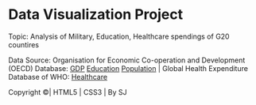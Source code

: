 # Data Visualization Project 

Topic: Analysis of Military, Education, Healthcare spendings of G20 countires 

Data Source: Organisation for Economic Co-operation and Development (OECD) Database: <a href="https://data.oecd.org/gdp/gross-domestic-product-gdp.htm">GDP</a>  <a href="https://nces.ed.gov/programs/digest/d17/tables/dt17_605.20.asp">Education</a> <a href="https://stats.oecd.org/Index.aspx?DataSetCode=EDU_DEM"> Population</a> | Global Health Expenditure Database of WHO: <a href="https://nces.ed.gov/programs/digest/d17/tables/dt17_605.20.asp">Healthcare</a></p>

Copyright &copy;| HTML5 | CSS3 | By SJ
